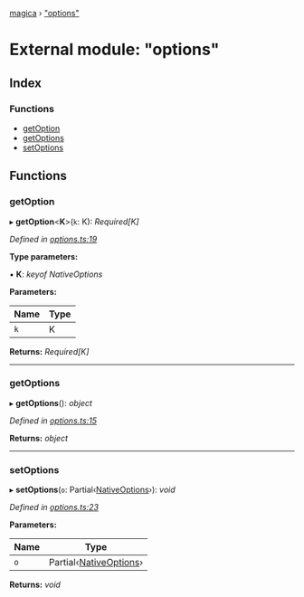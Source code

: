 [magica](../README.md) › ["options"](_options_.md)

# External module: "options"

## Index

### Functions

* [getOption](_options_.md#getoption)
* [getOptions](_options_.md#getoptions)
* [setOptions](_options_.md#setoptions)

## Functions

###  getOption

▸ **getOption**<**K**>(`k`: K): *Required<NativeOptions>[K]*

*Defined in [options.ts:19](https://github.com/cancerberoSgx/magica/blob/8fb28f9/src/options.ts#L19)*

**Type parameters:**

▪ **K**: *keyof NativeOptions*

**Parameters:**

Name | Type |
------ | ------ |
`k` | K |

**Returns:** *Required<NativeOptions>[K]*

___

###  getOptions

▸ **getOptions**(): *object*

*Defined in [options.ts:15](https://github.com/cancerberoSgx/magica/blob/8fb28f9/src/options.ts#L15)*

**Returns:** *object*

___

###  setOptions

▸ **setOptions**(`o`: Partial‹[NativeOptions](../interfaces/_types_.nativeoptions.md)›): *void*

*Defined in [options.ts:23](https://github.com/cancerberoSgx/magica/blob/8fb28f9/src/options.ts#L23)*

**Parameters:**

Name | Type |
------ | ------ |
`o` | Partial‹[NativeOptions](../interfaces/_types_.nativeoptions.md)› |

**Returns:** *void*
